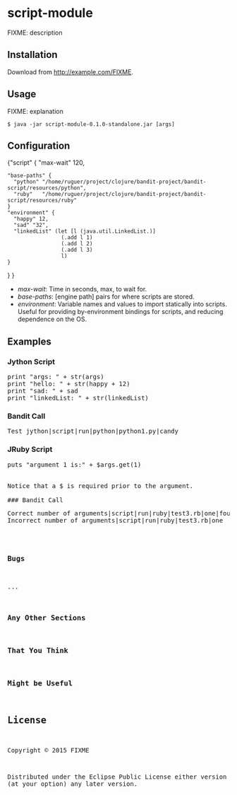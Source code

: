 # script-module

FIXME: description

## Installation

Download from http://example.com/FIXME.

## Usage

FIXME: explanation

    $ java -jar script-module-0.1.0-standalone.jar [args]



## Configuration

{"script" {
    "max-wait" 120,

    "base-paths" {
      "python" "/home/ruguer/project/clojure/bandit-project/bandit-script/resources/python",
      "ruby"   "/home/ruguer/project/clojure/bandit-project/bandit-script/resources/ruby"
    }
    "environment" {
      "happy" 12,
      "sad" "32",
      "linkedList" (let [l (java.util.LinkedList.)]
                     (.add l 1)
                     (.add l 2)
                     (.add l 3)
                     l)
    }
  }
}

- *max-wait*: Time in seconds, max, to wait for.
- *base-paths*: [engine path] pairs for where scripts are stored.
- *environment*: Variable names and values to import statically into
   scripts. Useful for providing by-environment bindings for scripts,
   and reducing dependence on the OS.

## Examples

### Jython Script
<pre>
print "args: " + str(args)
print "hello: " + str(happy + 12)
print "sad: " + sad
print "linkedList: " + str(linkedList)
</pre>
### Bandit Call
<pre>
Test jython|script|run|python|python1.py|candy
</pre>

### JRuby Script
<pre>
puts "argument 1 is:" + $args.get(1)
</prc>

Notice that a $ is required prior to the argument.

### Bandit Call
<pre>
Correct number of arguments|script|run|ruby|test3.rb|one|four
Incorrect number of arguments|script|run|ruby|test3.rb|one
</pre>


### Bugs

...

### Any Other Sections
### That You Think
### Might be Useful

## License

Copyright © 2015 FIXME

Distributed under the Eclipse Public License either version 1.0 or (at
your option) any later version.
